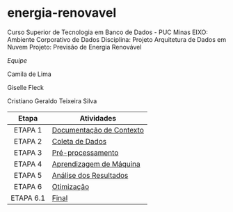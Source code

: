 # energia-renovavel
Curso Superior de Tecnologia em Banco de Dados - PUC Minas
EIXO: Ambiente Corporativo de Dados
Disciplina: Projeto Arquitetura de Dados em Nuvem
Projeto: Previsão de Energia Renovável

*Equipe*

Camila de Lima

Giselle Fleck

Cristiano Geraldo Teixeira Silva

| Etapa         | Atividades |
|  :----:   | ----------- |
| ETAPA 1        |[Documentação de Contexto](Etapa%201%20-%20Previsão%20de%20Energia%20renovável.pdf) |
| ETAPA 2        |[Coleta de Dados](https://github.com/Camiladelima/energia-renovavel/blob/main/Etapa%202%20-%20Previs%C3%A3o%20de%20Energia%20renov%C3%A1vel.pdf) |
| ETAPA 3        |[Pré-processamento](https://github.com/Camiladelima/energia-renovavel/blob/main/Etapa%203%20-%20Previs%C3%A3o%20de%20Energia%20renov%C3%A1vel.pdf) |
| ETAPA 4        |[Aprendizagem de Máquina](https://github.com/Camiladelima/energia-renovavel/blob/main/Etapa%204%20-%20Previs%C3%A3o%20de%20Energia%20renov%C3%A1vel.pdf)|
| ETAPA 5        |[Análise dos Resultados](https://github.com/Camiladelima/energia-renovavel/blob/main/Previs%C3%A3o_do_Uso_de_Energia_Renov%C3%A1vel.ipynb) |
| ETAPA 6        |[Otimização](https://github.com/Camiladelima/energia-renovavel/blob/main/Previs%C3%A3o_do_Uso_de_Energia_Renov%C3%A1vel.ipynb) |
| ETAPA 6.1      |[Final](https://github.com/Camiladelima/energia-renovavel/blob/main/Etapa%206%20-%20Previs%C3%A3o%20de%20Energia%20renov%C3%A1vel.pdf) |

